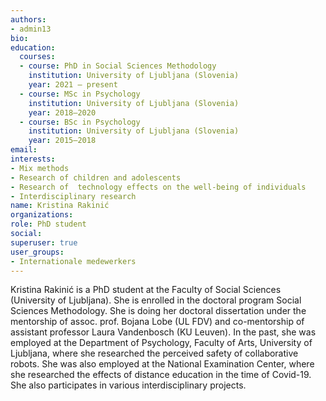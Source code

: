 ```yaml
---
authors:
- admin13
bio: 
education:
  courses:
  - course: PhD in Social Sciences Methodology
    institution: University of Ljubljana (Slovenia)
    year: 2021 – present
  - course: MSc in Psychology
    institution: University of Ljubljana (Slovenia)
    year: 2018–2020
  - course: BSc in Psychology
    institution: University of Ljubljana (Slovenia)
    year: 2015–2018
email:
interests:
- Mix methods
- Research of children and adolescents
- Research of  technology effects on the well-being of individuals
- Interdisciplinary research
name: Kristina Rakinić 
organizations:
role: PhD student
social:
superuser: true
user_groups:
- Internationale medewerkers
---
```


Kristina Rakinić is a PhD student at the Faculty of Social Sciences (University of Ljubljana). She is enrolled in the doctoral program Social Sciences Methodology. She is doing her doctoral dissertation under the mentorship of assoc. prof. Bojana Lobe (UL FDV) and co-mentorship of assistant professor Laura Vandenbosch (KU Leuven). In the past, she was employed at the Department of Psychology, Faculty of Arts, University of Ljubljana, where she researched the perceived safety of collaborative robots. She was also employed at the National Examination Center, where she researched the effects of distance education in the time of Covid-19. She also participates in various interdisciplinary projects.
